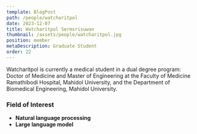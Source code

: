 ```yaml
---
template: BlogPost
path: /people/watcharitpol
date: 2023-12-07
title: Watcharitpol Sermsrisuwan
thumbnail: /assets/people/watcharitpol.jpg
position: member
metaDescription: Graduate Student
order: 22
---
```


Watcharitpol is currently a medical student in a dual degree program: Doctor of Medicine and Master of Engineering at the Faculty of Medicine Ramathibodi Hospital, Mahidol University, and the Department of Biomedical Engineering, Mahidol University.

### Field of Interest

- **Natural language processing**
- **Large language model**

<!---
boom4869/boom4869 is a ✨ special ✨ repository because its `README.md` (this file) appears on your GitHub profile.
You can click the Preview link to take a look at your changes.
--->
